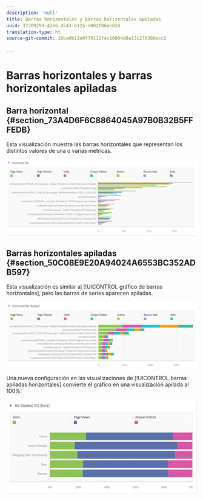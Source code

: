 ```yaml
---
description: 'null'
title: Barras horizontales y barras horizontales apiladas
uuid: 3730929d-42e6-4543-b12a-d002f86ac82d
translation-type: ht
source-git-commit: 16ba0b12e0f70112f4c10804d0a13c278388ecc2

---
```



# Barras horizontales y barras horizontales apiladas

## Barra horizontal {#section_73A4D6F6C8864045A97B0B32B5FFFEDB}

Esta visualización muestra las barras horizontales que representan los distintos valores de una o varias métricas.

![](assets/horizontal_bar.png)

## Barras horizontales apiladas  {#section_50C08E9E20A94024A6553BC352ADB597}

Esta visualización es similar al [!UICONTROL gráfico de barras horizontales], pero las barras de series aparecen apiladas.

![](assets/horizontal-bar-stacked.png)

Una nueva configuración en las visualizaciones de [!UICONTROL barras apiladas horizontales] convierte el gráfico en una visualización apilada al 100%:

![](assets/horizstacked100.png)

